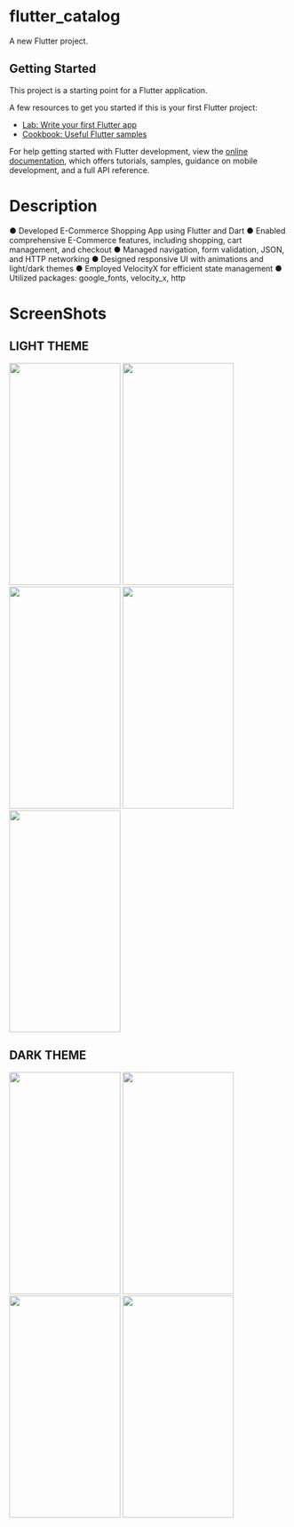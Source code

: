 # flutter_catalog

A new Flutter project.

## Getting Started

This project is a starting point for a Flutter application.

A few resources to get you started if this is your first Flutter project:

- [Lab: Write your first Flutter app](https://docs.flutter.dev/get-started/codelab)
- [Cookbook: Useful Flutter samples](https://docs.flutter.dev/cookbook)

For help getting started with Flutter development, view the
[online documentation](https://docs.flutter.dev/), which offers tutorials,
samples, guidance on mobile development, and a full API reference.


# Description

● Developed E-Commerce Shopping App using Flutter and Dart
● Enabled comprehensive E-Commerce features, including shopping, cart
management, and checkout
● Managed navigation, form validation, JSON, and HTTP networking
● Designed responsive UI with animations and light/dark themes
● Employed VelocityX for efficient state management
● Utilized packages: google_fonts, velocity_x, http

# ScreenShots

## LIGHT THEME 

<img src="https://github-production-user-asset-6210df.s3.amazonaws.com/86295742/261599383-d0561163-764d-4244-90eb-0d8f6ad3431e.jpg" width="200" height="400" /> <img src="https://github-production-user-asset-6210df.s3.amazonaws.com/86295742/261599829-1a33e6dc-0ad2-48ce-86ad-c9b3c10b4135.jpg" width="200" height="400" /> <img src="https://github-production-user-asset-6210df.s3.amazonaws.com/86295742/261599989-9a062cf4-02b2-48ea-b75b-b329c0ecaed9.jpg" width="200" height="400" /> <img src="https://github-production-user-asset-6210df.s3.amazonaws.com/86295742/261600136-bc9683f0-4c94-489e-a395-bb4ed30abd50.jpg" width="200" height="400" /><img src="https://github-production-user-asset-6210df.s3.amazonaws.com/86295742/261600285-a2900d0d-c2d3-4898-bc43-3963a329f765.jpg" width="200" height="400" />

## DARK THEME 

<img src="https://github-production-user-asset-6210df.s3.amazonaws.com/86295742/261601129-cb7f1484-77d0-490b-aa3c-f2711513ce8b.jpg" width="200" height="400" /> <img src="https://github-production-user-asset-6210df.s3.amazonaws.com/86295742/261601295-8ecb659d-0b2f-445d-9d4b-174897047514.jpg" width="200" height="400" /> <img src="https://github-production-user-asset-6210df.s3.amazonaws.com/86295742/261601431-7c559d63-dd7e-4097-9dc0-55c62db38e47.jpg" width="200" height="400" /> <img src="https://github-production-user-asset-6210df.s3.amazonaws.com/86295742/261601571-74ad437a-4bbd-47e2-8382-0cd49eb0385b.jpg" width="200" height="400" />
